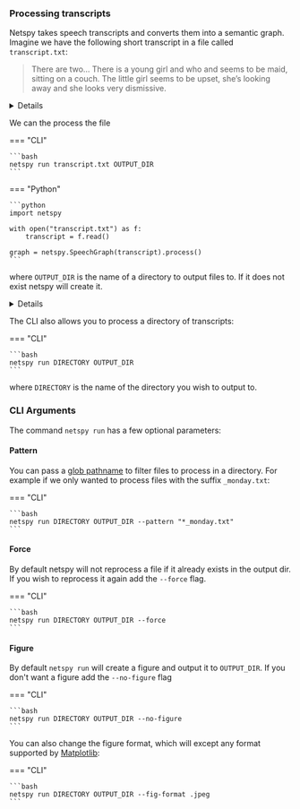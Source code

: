 ### Processing transcripts

Netspy takes speech transcripts and converts them into a semantic graph. Imagine we have the following short transcript in a file called `transcript.txt`:

> There are two… There is a young girl and who and seems to be maid, sitting on a couch. The little girl seems to be upset, she’s looking away and she looks very dismissive.

<details>
Create this example file by running the following command in a terminal
```bash
echo "There are two… There is a young girl and who and seems to be maid, sitting on a couch. The little girl seems to be upset, she’s looking away and she looks very dismissive." > transcript.txt
```
</details>

We can the process the file

=== "CLI"

    ```bash
    netspy run transcript.txt OUTPUT_DIR
    ```
=== "Python"

    ```python
    import netspy

    with open("transcript.txt") as f:
        transcript = f.read()

    graph = netspy.SpeechGraph(transcript).process()
    ```


where `OUTPUT_DIR` is the name of a directory to output files to. If it does not exist netspy will create it.

<details>
The Python example does not save to directory
```
</details>


The CLI also allows you to process a directory of transcripts:

=== "CLI"

    ```bash
    netspy run DIRECTORY OUTPUT_DIR
    ```

where `DIRECTORY` is the name of the directory you wish to output to.

### CLI Arguments

The command `netspy run` has a few optional parameters:

#### Pattern
You can pass a [glob pathname](https://docs.python.org/3/library/glob.html) to filter files to process in a directory. For example if we only wanted to process files with the suffix `_monday.txt`:

=== "CLI"

    ```bash
    netspy run DIRECTORY OUTPUT_DIR --pattern "*_monday.txt"
    ```

#### Force

By default netspy will not reprocess a file if it already exists in the output dir. If you wish to reprocess it again add the `--force` flag.

=== "CLI"

    ```bash
    netspy run DIRECTORY OUTPUT_DIR --force
    ```

#### Figure
By default `netspy run` will create a figure and output it to `OUTPUT_DIR`. If you don't want a figure add the `--no-figure` flag

=== "CLI"

    ```bash
    netspy run DIRECTORY OUTPUT_DIR --no-figure
    ```

You can also change the figure format, which will except any format supported by [Matplotlib](https://matplotlib.org/2.1.2/api/_as_gen/matplotlib.pyplot.savefig.html#:~:text=One%20of%20the%20file%20extensions,%2C%20ps%2C%20eps%20and%20svg.&text=If%20True%2C%20the%20axes%20patches,edgecolor%20are%20specified%20via%20kwargs.):

=== "CLI"

    ```bash
    netspy run DIRECTORY OUTPUT_DIR --fig-format .jpeg
    ```
